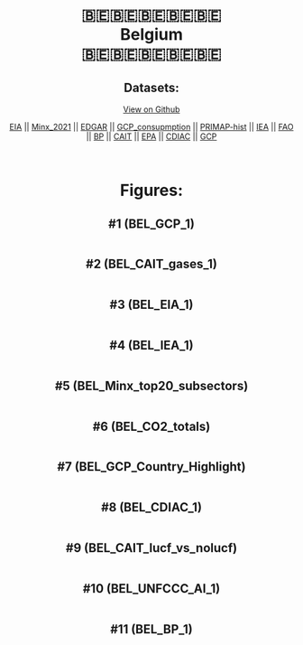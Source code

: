 
<center>
<h1 align="center">
🇧🇪🇧🇪🇧🇪🇧🇪🇧🇪
<br>
Belgium
<br>
🇧🇪🇧🇪🇧🇪🇧🇪🇧🇪
</h1>
<h2>Datasets:</h2>
<p><a href="https://github.com/dquintani/GreenhouseData/tree/master/country_data/BEL_Belgium/data">View on Github</a>
<br></p><p><a href="data/BEL_EIA.csv">EIA</a> || <a href="data/BEL_Minx_2021.csv">Minx_2021</a> || <a href="data/BEL_EDGAR.csv">EDGAR</a> || <a href="data/BEL_GCP_consupmption.csv">GCP_consupmption</a> || <a href="data/BEL_PRIMAP-hist.csv">PRIMAP-hist</a> || <a href="data/BEL_IEA.csv">IEA</a> || <a href="data/BEL_FAO.csv">FAO</a> || <a href="data/BEL_BP.csv">BP</a> || <a href="data/BEL_CAIT.csv">CAIT</a> || <a href="data/BEL_EPA.csv">EPA</a> || <a href="data/BEL_CDIAC.csv">CDIAC</a> || <a href="data/BEL_GCP.csv">GCP</a></p><p><br></p>
<h1>Figures:</h1><h2>#1 (BEL_GCP_1)</h2>
<p><img alt="" src="figures/BEL_GCP_1.png" /></p><h2>#2 (BEL_CAIT_gases_1)</h2>
<p><img alt="" src="figures/BEL_CAIT_gases_1.png" /></p><h2>#3 (BEL_EIA_1)</h2>
<p><img alt="" src="figures/BEL_EIA_1.png" /></p><h2>#4 (BEL_IEA_1)</h2>
<p><img alt="" src="figures/BEL_IEA_1.png" /></p><h2>#5 (BEL_Minx_top20_subsectors)</h2>
<p><img alt="" src="figures/BEL_Minx_top20_subsectors.png" /></p><h2>#6 (BEL_CO2_totals)</h2>
<p><img alt="" src="figures/BEL_CO2_totals.png" /></p><h2>#7 (BEL_GCP_Country_Highlight)</h2>
<p><img alt="" src="figures/BEL_GCP_Country_Highlight.png" /></p><h2>#8 (BEL_CDIAC_1)</h2>
<p><img alt="" src="figures/BEL_CDIAC_1.png" /></p><h2>#9 (BEL_CAIT_lucf_vs_nolucf)</h2>
<p><img alt="" src="figures/BEL_CAIT_lucf_vs_nolucf.png" /></p><h2>#10 (BEL_UNFCCC_AI_1)</h2>
<p><img alt="" src="figures/BEL_UNFCCC_AI_1.png" /></p><h2>#11 (BEL_BP_1)</h2>
<p><img alt="" src="figures/BEL_BP_1.png" /></p>